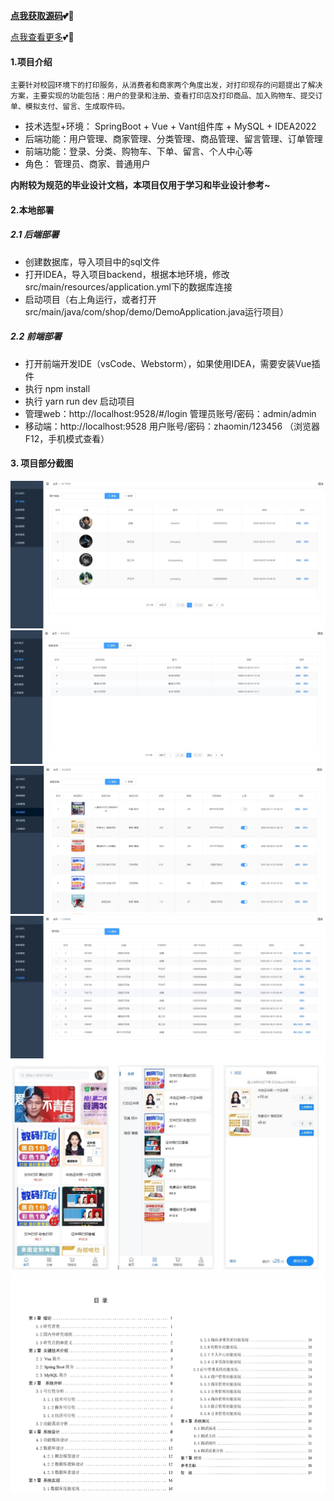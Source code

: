 **[点我获取源码](https://x-x.fun/e/MY93833ea0Pnw)💕🤞**

[点我查看更多](http://blog.cyrobot.top/blog)💕🤞

#### 1.项目介绍
    主要针对校园环境下的打印服务，从消费者和商家两个角度出发，对打印现存的问题提出了解决方案，主要实现的功能包括：用户的登录和注册、查看打印店及打印商品、加入购物车、提交订单、模拟支付、留言、生成取件码。

- 技术选型+环境： SpringBoot + Vue + Vant组件库 + MySQL + IDEA2022
- 后端功能：用户管理、商家管理、分类管理、商品管理、留言管理、订单管理
- 前端功能：登录、分类、购物车、下单、留言、个人中心等
- 角色： 管理员、商家、普通用户

**内附较为规范的毕业设计文档，本项目仅用于学习和毕业设计参考~**

#### 2.本地部署
##### 2.1 后端部署
- 创建数据库，导入项目中的sql文件
- 打开IDEA，导入项目backend，根据本地环境，修改src/main/resources/application.yml下的数据库连接
- 启动项目（右上角运行，或者打开src/main/java/com/shop/demo/DemoApplication.java运行项目）

##### 2.2 前端部署
- 打开前端开发IDE（vsCode、Webstorm），如果使用IDEA，需要安装Vue插件
- 执行 npm install
- 执行 yarn run dev 启动项目
- 管理web：http://localhost:9528/#/login  管理员账号/密码：admin/admin
- 移动端：http://localhost:9528 用户账号/密码：zhaomin/123456  （浏览器F12，手机模式查看）

#### 3. 项目部分截图
![输入图片说明](1.png)![输入图片说明](2.png)![输入图片说明](3.png)![输入图片说明](4.png)![输入图片说明](9.png)![输入图片说明](93.png)